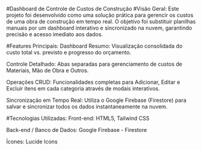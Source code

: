 #Dashboard de Controle de Custos de Construção
#Visão Geral:
Este projeto foi desenvolvido como uma solução prática para gerencir os custos de uma obra de construção em tempo real. O objetivo foi substituir planilhas manuais por um dashboard interativo e sincronizado na nuvem, garantindo precisão e acesso imediato aos dados.

#Features Principais:
Dashboard Resumo: Visualização consolidada do custo total vs. previsto e progresso do orçamento.

Controle Detalhado: Abas separadas para gerenciamento de custos de Materiais, Mão de Obra e Outros.

Operações CRUD: Funcionalidades completas para Adicionar, Editar e Excluir itens em cada categoria através de modais interativos.

Sincronização em Tempo Real: Utiliza o Google Firebase (Firestore) para salvar e sincronizar todos os dados instantaneamente na nuvem.

#Tecnologias Utilizadas:
Front-end: HTML5, Tailwind CSS

Back-end / Banco de Dados: Google Firebase - Firestore

Ícones: Lucide Icons
